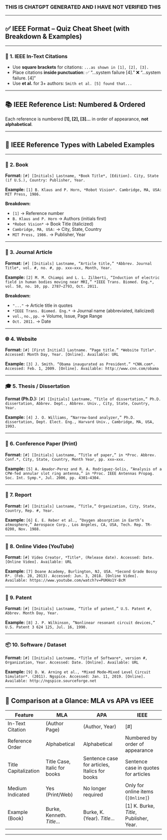 ### THIS IS CHATGPT GENERATED AND I HAVE NOT VERIFIED THIS

---

## ✅ IEEE Format – Quiz Cheat Sheet (with Breakdown & Examples)

---

### 📌 **1. IEEE In-Text Citations**

* Use **square brackets** for citations:
  `...as shown in [1], [2], [3].`
* Place citations **inside punctuation**:
  ✅ “...system failure \[4].”
  ❌ “...system failure. \[4]”
* Use **et al.** for 3+ authors:
  `Smith et al. [5] found that...`

---

## 📚 IEEE Reference List: Numbered & Ordered

Each reference is numbered **\[1], \[2], \[3]...** in order of appearance, **not alphabetical**.

---

## 🔎 IEEE Reference Types with Labeled Examples

---

### 📘 **2. Book**

**Format:**
`[#] [Initials] Lastname, *Book Title*, [Edition]. City, State (if U.S.), Country: Publisher, Year.`

**Example:**
`[1] B. Klaus and P. Horn, *Robot Vision*. Cambridge, MA, USA: MIT Press, 1986.`

**Breakdown:**

* `[1]` → Reference number
* `B. Klaus and P. Horn` → Authors (initials first)
* `*Robot Vision*` → Book Title (italicized)
* `Cambridge, MA, USA:` → City, State, Country
* `MIT Press, 1986.` → Publisher, Year

---

### 📰 **3. Journal Article**

**Format:**
`[#] [Initials] Lastname, “Article title,” *Abbrev. Journal Title*, vol. #, no. #, pp. xxx–xxx, Month, Year.`

**Example:**
`[2] M. M. Chiampi and L. L. Zilberti, “Induction of electric field in human bodies moving near MRI,” *IEEE Trans. Biomed. Eng.*, vol. 58, no. 10, pp. 2787–2793, Oct. 2011.`

**Breakdown:**

* `"..."` → Article title in quotes
* `*IEEE Trans. Biomed. Eng.*` → Journal name (abbreviated, italicized)
* `vol.`, `no.`, `pp.` → Volume, Issue, Page Range
* `Oct. 2011.` → Date

---

### 🌐 **4. Website**

**Format:**
`[#] [First Initial] Lastname. “Page title.” *Website Title*. Accessed: Month Day, Year. [Online]. Available: URL`

**Example:**
`[3] J. Smith. “Obama inaugurated as President.” *CNN.com*. Accessed: Feb. 1, 2009. [Online]. Available: http://www.cnn.com/obama`

---

### 🎓 **5. Thesis / Dissertation**

**Format (Ph.D.):**
`[#] [Initials] Lastname, “Title of dissertation,” Ph.D. dissertation, Abbrev. Dept., Abbrev. Univ., City, State, Country, Year.`

**Example:**
`[4] J. O. Williams, “Narrow-band analyzer,” Ph.D. dissertation, Dept. Elect. Eng., Harvard Univ., Cambridge, MA, USA, 1993.`

---

### 📄 **6. Conference Paper (Print)**

**Format:**
`[#] [Initials] Lastname, “Title of paper,” in *Proc. Abbrev. Conf.*, City, State, Country, Month Year, pp. xxx–xxx.`

**Example:**
`[5] A. Amador-Perez and R. A. Rodriguez-Solis, “Analysis of a CPW-fed annular slot ring antenna,” in *Proc. IEEE Antennas Propag. Soc. Int. Symp.*, Jul. 2006, pp. 4301–4304.`

---

### 🧾 **7. Report**

**Format:**
`[#] [Initials] Lastname, “Title,” Organization, City, State, Country, Rep. #, Year.`

**Example:**
`[6] E. E. Reber et al., “Oxygen absorption in Earth’s atmosphere,” Aerospace Corp., Los Angeles, CA, USA, Tech. Rep. TR-0200, Nov. 1988.`

---

### 📼 **8. Online Video (YouTube)**

**Format:**
`[#] Video Creator, *Title*, (Release date). Accessed: Date. [Online Video]. Available: URL`

**Example:**
`[7] Doane Academy, Burlington, NJ, USA. *Second Grade Bossy R*. (Feb. 28, 2013). Accessed: Jun. 3, 2018. [Online Video]. Available: https://www.youtube.com/watch?v=PUKHo1Y-BcM`

---

### 🔬 **9. Patent**

**Format:**
`[#] [Initials] Lastname, “Title of patent,” U.S. Patent #, Abbrev. Month Day, Year.`

**Example:**
`[8] J. P. Wilkinson, “Nonlinear resonant circuit devices,” U.S. Patent 3 624 125, Jul. 16, 1990.`

---

### 📦 **10. Software / Dataset**

**Format:**
`[#] [Initials] Lastname, *Title of Software*, version #, Organization, Year. Accessed: Date. [Online]. Available: URL`

**Example:**
`[9] D. W. Arning et al., *Mixed Mode–Mixed Level Circuit Simulator*. (2011). Ngspice. Accessed: Jan. 11, 2019. [Online]. Available: http://ngspice.sourceforge.net`

---

## 🔁 Comparison at a Glance: MLA vs APA vs IEEE

| Feature              | MLA                          | APA                                           | IEEE                                     |
| -------------------- | ---------------------------- | --------------------------------------------- | ---------------------------------------- |
| In-Text Citation     | (Author Page)                | (Author, Year)                                | \[#]                                     |
| Reference Order      | Alphabetical                 | Alphabetical                                  | Numbered by order of appearance          |
| Title Capitalization | Title Case, Italic for books | Sentence case for articles, Italics for books | Sentence case in quotes for articles     |
| Medium Indicated     | Yes (Print/Web)              | No longer required                            | Only for online items (`[Online]`)       |
| Example (Book)       | Burke, Kenneth. *Title*...   | Burke, K. (Year). *Title*...                  | \[1] K. Burke, *Title*, Publisher, Year. |

---